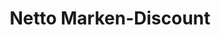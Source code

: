 ---
title: "Netto Marken-Discount"
url: /bonn/netto-marken-discount-koelnstrasse/
shop: Supermarkt
---